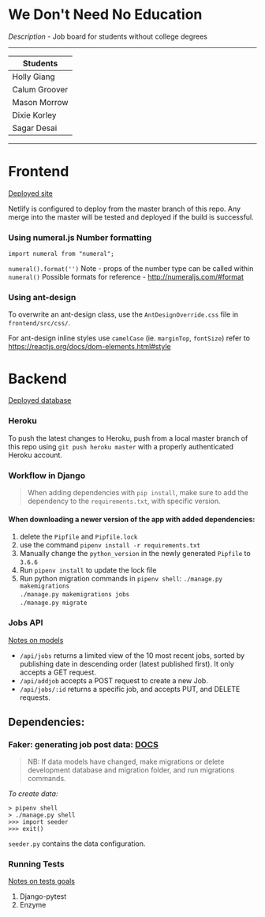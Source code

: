 # We Don't Need No Education

_Description_ - Job board for students without college degrees

---

| Students      |
| ------------- |
| Holly Giang   |
| Calum Groover |
| Mason Morrow  |
| Dixie Korley  |
| Sagar Desai   |

---

# Frontend

[Deployed site](https://sharp-bhabha-303aff.netlify.com/)

Netlify is configured to deploy from the master branch of this repo.
Any merge into the master will be tested and deployed if the build is successful.

### Using numeral.js Number formatting

```import numeral from "numeral";```


```numeral().format('')```
Note - props of the number type can be called within `numeral()`
Possible formats for reference - http://numeraljs.com/#format


### Using ant-design

To overwrite an ant-design class, use the `AntDesignOverride.css` file in `frontend/src/css/`.

For ant-design inline styles use `camelCase` (ie. `marginTop`, `fontSize`)
refer to https://reactjs.org/docs/dom-elements.html#style

# Backend

[Deployed database](https://job-board-backend.herokuapp.com/)

### Heroku

To push the latest changes to Heroku, push from a local master branch of this repo using `git push heroku master` with a properly authenticated Heroku account.

### Workflow in Django

>When adding dependencies with `pip install`, make sure to add the dependency to the `requirements.txt`, with specific version.

#### When downloading a newer version of the app with added dependencies:
1.  delete the `Pipfile` and `Pipfile.lock`
2.  use the command `pipenv install -r requirements.txt`
3.  Manually change the `python_version` in the newly generated `Pipfile` to `3.6.6` 
4.  Run `pipenv install` to update the lock file
5.  Run python migration commands in `pipenv shell`: 
    `./manage.py makemigrations` \
    `./manage.py makemigrations jobs` \
    `./manage.py migrate`



### Jobs API

[Notes on models](jobs/notes/MODELS.md)

- `/api/jobs` returns a limited view of the 10 most recent jobs, sorted by publishing date in descending order (latest published first). It only accepts a GET request.
- `/api/addjob` accepts a POST request to create a new Job.
- `/api/jobs/:id` returns a specific job, and accepts PUT, and DELETE requests.

## Dependencies:

###  Faker: generating job post data: [DOCS](https://faker.readthedocs.io/en/master/)

> NB:  If data models have changed, make migrations or delete development database and migration folder, and run migrations commands.

*To create data:*

    > pipenv shell
    > ./manage.py shell
    >>> import seeder
    >>> exit()

`seeder.py` contains the data configuration.

### Running Tests

[Notes on tests goals](jobs/notes/TESTS.md)
1. Django-pytest
2. Enzyme